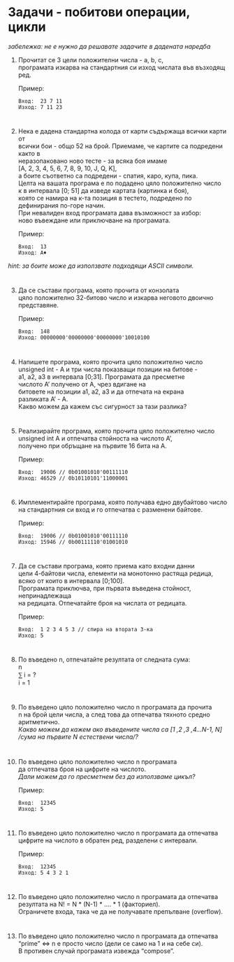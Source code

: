 # **Задачи - побитови операции, цикли**

*забележка: не е нужно да решавате задачите в дадената наредба*

1. Прочитат се 3 цели положителни числа - a, b, c,<br>
програмaта изкарва на стандартния си изход числата във възходящ ред.

    Пример:
    ```
    Вход:  23 7 11
    Изход: 7 11 23
    ```
#
2. Нека е дадена стандартна колода от карти съдържаща всички карти от<br>
всички бои - общо 52 на брой. Приемаме, че картите са подредени както в<br>
неразопаковано ново тесте - за всяка боя имаме<br>
[А, 2, 3, 4, 5, 6, 7, 8, 9, 10, J, Q, K],<br>
а боите съответно са подредени - спатия, каро, купа, пика.<br>
Целта на вашата програма е по подадено цяло положително число<br>
к в интервала [0; 51] да изведе картата (картинка и боя),<br>
която се намира на к-та позиция в тестето, подредено по дефинирания по-горе начин.<br>
При невалиден вход програмата дава възможност за избор:<br>
ново въвеждане или приключване на програмата.

    Пример:
    ```
    Вход:  13
    Изход: A♦
    ```
*hint: за боите може да използвате подходящи ASCII символи.*
#
3. Да се състави програма, която прочита от конзолата<br>
цяло положително 32-битово число и изкарва неговото двоично представяне.

    Пример:
    ```
    Вход:  148
    Изход: 00000000'00000000'00000000'10010100
    ```
#
4. Напишете програма, която прочита цяло положително число<br>
unsigned int - А и три числа показващи позиции на битове -<br>
а1, а2, а3 в интервала [0;31]. Програмата да пресметне<br>
числото А’ получено от А, чрез вдигане на<br>
битовете на позиции а1, а2, а3 и да отпечата на екрана<br>
разликата А’ - А.<br>
Какво можем да кажем със сигурност за тази разлика?
#
5. Реализирайте програма, която прочита цяло положително число<br>
unsigned int А и отпечатва стойноста на числото А’,<br>
получено при обръщане на първите 16 бита на А.

    Пример:
    ```
    Вход:  19006 // 0b01001010'00111110
    Изход: 46529 // 0b10110101'11000001
    ```
#
6. Имплементирайте програма, която получава едно двубайтово число<br>
на стандартния си вход и го отпечатва с разменени байтове.<br>

    Пример:
    ```
    Вход:  19006 // 0b01001010'00111110
    Изход: 15946 // 0b00111110'01001010
    ```
#
7. Да се състави програма, която приема като входни данни<br>
цели 4-байтови числа, елементи на монотонно растяща редица,<br>
всяко от които в интервала [0;100].<br>
Програмата приключва, при първата въведена стойност, непринадлежаща<br>
на редицата. Отпечатайте броя на числата от редицата.

    Пример:
    ```
    Вход:  1 2 3 4 5 3 // спира на втората 3-ка
    Изход: 5
    ```
#
8. По въведено n, oтпечатайте резултата от следната сума:<br>
n<br>
⅀ i = ? <br>
i = 1
#
9. По въведено цяло положително число n програмата да прочита<br>
n на брой цели числа, а след това да отпечатва тяхното средно аритметично.<br>
_Какво можем да кажем ако въведените числа са [1 ,2 ,3 ,4...N-1, N]<br>
/сума на първите N естествени числа/?_
#
10. По въведено цяло положително число n програмата<br>
да отпечатва броя на цифрите на числото.<br>
_Дали можем да го пресметнем без да използваме цикъл?_

    Пример:
    ```
    Вход:  12345
    Изход: 5
    ```
#
11. По въведено цяло положително число n програмата да отпечатва<br>
цифрите на числото в обратен ред, разделени с интервали.<br>

    Пример:
    ```
    Вход:  12345
    Изход: 5 4 3 2 1
    ```
#
12. По въведено цяло положително число n програмата да отпечатва<br>
резултата на N! = N * (N-1) * .... * 1 (факториел).<br>
Oграничете входа, така че да не получавате препълване (overflow).
#
13. По въведено цяло положително число n програмата да отпечатва<br>
“prime” ⇔ n e просто число (дели се само на 1 и на себе си).<br>
В противен случай програмата извежда “compose”.
#
